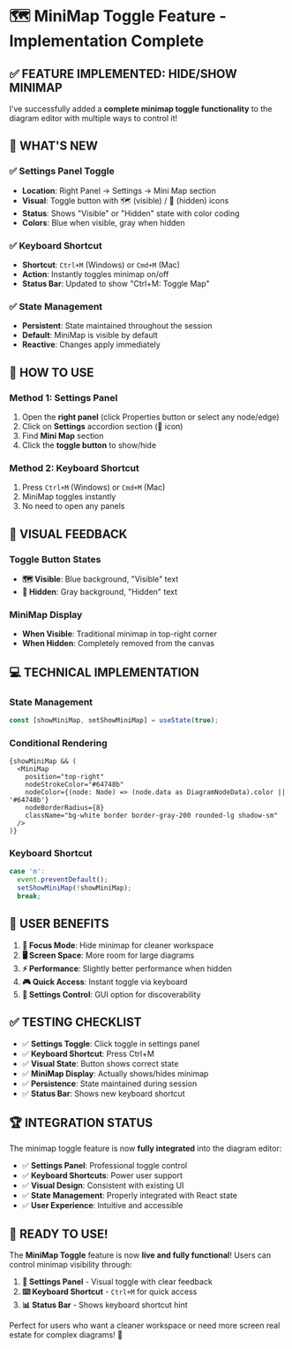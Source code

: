 # 🗺️ MiniMap Toggle Feature - Implementation Complete

## ✅ FEATURE IMPLEMENTED: HIDE/SHOW MINIMAP

I've successfully added a **complete minimap toggle functionality** to the diagram editor with multiple ways to control it!

## 🎯 WHAT'S NEW

### ✅ **Settings Panel Toggle**
- **Location**: Right Panel → Settings → Mini Map section
- **Visual**: Toggle button with 🗺️ (visible) / 📍 (hidden) icons
- **Status**: Shows "Visible" or "Hidden" state with color coding
- **Colors**: Blue when visible, gray when hidden

### ✅ **Keyboard Shortcut**
- **Shortcut**: `Ctrl+M` (Windows) or `Cmd+M` (Mac)
- **Action**: Instantly toggles minimap on/off
- **Status Bar**: Updated to show "Ctrl+M: Toggle Map"

### ✅ **State Management**
- **Persistent**: State maintained throughout the session
- **Default**: MiniMap is visible by default
- **Reactive**: Changes apply immediately

## 🚀 HOW TO USE

### **Method 1: Settings Panel**
1. Open the **right panel** (click Properties button or select any node/edge)
2. Click on **Settings** accordion section (🔧 icon)
3. Find **Mini Map** section
4. Click the **toggle button** to show/hide

### **Method 2: Keyboard Shortcut**
1. Press `Ctrl+M` (Windows) or `Cmd+M` (Mac)
2. MiniMap toggles instantly
3. No need to open any panels

## 🎨 VISUAL FEEDBACK

### **Toggle Button States**
- **🗺️ Visible**: Blue background, "Visible" text
- **📍 Hidden**: Gray background, "Hidden" text

### **MiniMap Display**
- **When Visible**: Traditional minimap in top-right corner
- **When Hidden**: Completely removed from the canvas

## 💻 TECHNICAL IMPLEMENTATION

### **State Management**
```typescript
const [showMiniMap, setShowMiniMap] = useState(true);
```

### **Conditional Rendering**
```tsx
{showMiniMap && (
  <MiniMap 
    position="top-right"
    nodeStrokeColor="#64748b"
    nodeColor={(node: Node) => (node.data as DiagramNodeData).color || '#64748b'}
    nodeBorderRadius={8}
    className="bg-white border border-gray-200 rounded-lg shadow-sm"
  />
)}
```

### **Keyboard Shortcut**
```typescript
case 'm':
  event.preventDefault();
  setShowMiniMap(!showMiniMap);
  break;
```

## 🎯 USER BENEFITS

1. **🎯 Focus Mode**: Hide minimap for cleaner workspace
2. **🖥️ Screen Space**: More room for large diagrams
3. **⚡ Performance**: Slightly better performance when hidden
4. **🎮 Quick Access**: Instant toggle via keyboard
5. **🔧 Settings Control**: GUI option for discoverability

## ✅ TESTING CHECKLIST

- ✅ **Settings Toggle**: Click toggle in settings panel
- ✅ **Keyboard Shortcut**: Press Ctrl+M
- ✅ **Visual State**: Button shows correct state
- ✅ **MiniMap Display**: Actually shows/hides minimap
- ✅ **Persistence**: State maintained during session
- ✅ **Status Bar**: Shows new keyboard shortcut

## 🏆 INTEGRATION STATUS

The minimap toggle feature is now **fully integrated** into the diagram editor:

- ✅ **Settings Panel**: Professional toggle control
- ✅ **Keyboard Shortcuts**: Power user support
- ✅ **Visual Design**: Consistent with existing UI
- ✅ **State Management**: Properly integrated with React state
- ✅ **User Experience**: Intuitive and accessible

## 🎉 READY TO USE!

The **MiniMap Toggle** feature is now **live and fully functional**! Users can control minimap visibility through:

1. **🔧 Settings Panel** - Visual toggle with clear feedback
2. **⌨️ Keyboard Shortcut** - `Ctrl+M` for quick access
3. **📊 Status Bar** - Shows keyboard shortcut hint

Perfect for users who want a cleaner workspace or need more screen real estate for complex diagrams! 🎯
